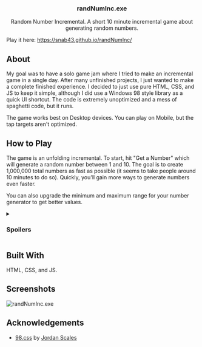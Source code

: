 <div align="center">
	<h3 align="center">randNumInc.exe</h3>
	<p align="center">Random Number Incremental. A short 10 minute incremental game about generating random numbers.</p>
</div>

Play it here: https://snab43.github.io/randNumInc/

## About

My goal was to have a solo game jam where I tried to make an incremental game in a single day. After many unfinished projects, I just wanted to make a complete finished experience. I decided to just use pure HTML, CSS, and JS to keep it simple, although I did use a Windows 98 style library as a quick UI shortcut. The code is extremely unoptimized and a mess of spaghetti code, but it runs.

The game works best on Desktop devices. You can play on Mobile, but the tap targets aren't optimized.

## How to Play

The game is an unfolding incremental. To start, hit "Get a Number" which will generate a random number between 1 and 10. The goal is to create 1,000,000 total numbers as fast as possible (it seems to take people around 10 minutes to do so). Quickly, you'll gain more ways to generate numbers even faster.

You can also upgrade the minimum and maximum range for your number generator to get better values.

<details>
<summary>
	<h3>Spoilers</h3>
</summary>

### Number Types

There are 2 additional number types to unlock for a total of 3:

1. Numbers
2. [Prime Numbers](https://en.wikipedia.org/wiki/Prime_number) (2, 3, 5, 7, 11, 13, 17, 19, 23, etc.)
3. 10^x Numbers (1, 10, 100, 1000, 10000, 100000, etc.)

When you unlock these number types, numbers that are prime will be added to your Prime Number resource pool instead, and the same with 10^x Numbers.

### Unlocks

There are 2 additional unlockables:

1. Autoclickers
2. Super Autoclickers

Autoclickers cost Prime Numbers and Super Autoclickers cost 10^x Numbers. Super Autoclickers are powerful and therefore cost an increasing amount of 10^x numbers to unlock starting with 100, then 1000, then 10000, etc.

### Strategies

Knowing this, the strategy can be setting your Min and Max for your Manual Clicks or Autoclickers to optimally generate more Prime Numbers than regular Numbers, or to generate 10s and 100s.

### Soft Lock

However, if you set your Manual Clicks and Autoclicks' Min to 11 or more, it does take a while to get your maximum to 100 so you can start generating 10^x Numbers to unlock Super Autoclickers. I tried to tune the difficulty curve and make the game short enough so this isn't too much of an annoyance.
</details>

## Built With

HTML, CSS, and JS.

## Screenshots

![randNumInc.exe](https://i.postimg.cc/PJQhRWGK/Capture.png)

## Acknowledgements

- [98.css](https://jdan.github.io/98.css/) by [Jordan Scales](https://github.com/jdan/)
